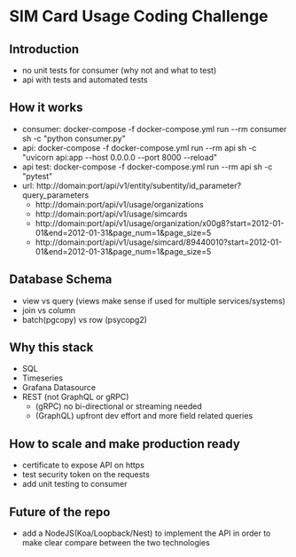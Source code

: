 # SIM Card Usage Coding Challenge

## Introduction

- no unit tests for consumer (why not and what to test)
- api with tests and automated tests

## How it works

- consumer: docker-compose -f docker-compose.yml run --rm consumer sh -c "python consumer.py"
- api: docker-compose -f docker-compose.yml run --rm api sh -c "uvicorn api:app --host 0.0.0.0 --port 8000 --reload"
- api test: docker-compose -f docker-compose.yml run --rm api sh -c "pytest"
- url: http://domain:port/api/v1/entity/subentity/id_parameter?query_parameters
    - http://domain:port/api/v1/usage/organizations
    - http://domain:port/api/v1/usage/simcards
    - http://domain:port/api/v1/usage/organization/x00g8?start=2012-01-01&end=2012-01-31&page_num=1&page_size=5
    - http://domain:port/api/v1/usage/simcard/89440010?start=2012-01-01&end=2012-01-31&page_num=1&page_size=5


## Database Schema

- view vs query (views make sense if used for multiple services/systems)
- join vs column
- batch(pgcopy) vs row (psycopg2)


## Why this stack

- SQL
- Timeseries
- Grafana Datasource
- REST (not GraphQL or gRPC)
    - (gRPC) no bi-directional or streaming needed
    - (GraphQL) upfront dev effort and more field related queries

## How to scale and make production ready

- certificate to expose API on https
- test security token on the requests
- add unit testing to consumer

## Future of the repo

- add a NodeJS(Koa/Loopback/Nest) to implement the API in order to make clear compare between the two technologies